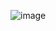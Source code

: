 ![image](https://github.com/Handruel/Practica-6a-Servidor-Web-con-NginX-y-Docker/assets/145388932/edba3438-d2e8-4fbb-a778-65d5a62f5162)

